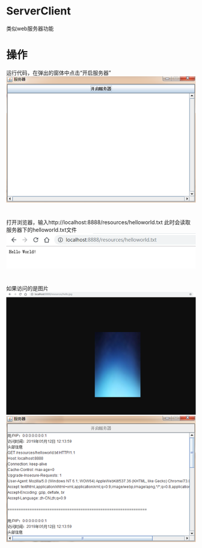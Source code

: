 # ServerClient
类似web服务器功能
# 操作
运行代码，在弹出的窗体中点击“开启服务器”
![](https://github.com/HelloTR/WebServer/blob/master/screenshot/1.jpg)
#
打开浏览器，输入http://localhost:8888/resources/helloworld.txt
此时会读取服务器下的helloworld.txt文件
![](https://github.com/HelloTR/WebServer/blob/master/screenshot/2.jpg)
#
如果访问的是图片
![](https://github.com/HelloTR/WebServer/blob/master/screenshot/3.jpg)
![](https://github.com/HelloTR/WebServer/blob/master/screenshot/4.jpg)
